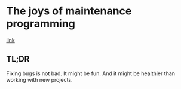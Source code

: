 # The joys of maintenance programming

[link](http://typicalprogrammer.com/the-joys-of-maintenance-programming)

## TL;DR

Fixing bugs is not bad. It might be fun. And it might be healthier than working with new projects.
